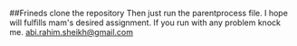 ##Frineds clone the repository
Then just run the parentprocess file.
I hope will fulfills mam's desired assignment.
If you run with any problem knock me.
abi.rahim.sheikh@gmail.com
